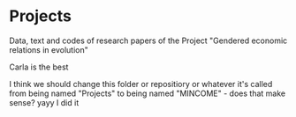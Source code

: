 # Projects
Data, text and codes of research papers of the Project "Gendered economic relations in evolution" 


Carla is the best 

I think we should change this folder or repositiory or whatever it's called from being named "Projects" to being named "MINCOME" - does that make sense?
yayy I did it 
